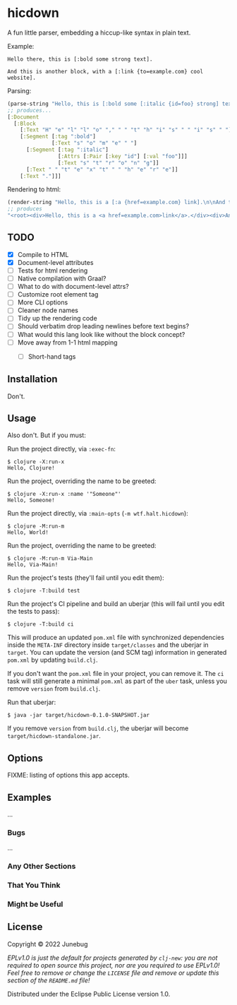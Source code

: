 # hicdown

A fun little parser, embedding a hiccup-like syntax in plain text.

Example:

```
Hello there, this is [:bold some strong text].

And this is another block, with a [:link {to=example.com} cool website].
```

Parsing:

``` clojure
(parse-string "Hello, this is [:bold some [:italic {id=foo} strong] text here].")
;; produces...
[:Document 
  [:Block 
    [:Text "H" "e" "l" "l" "o" "," " " "t" "h" "i" "s" " " "i" "s" " "]
    [:Segment [:tag ":bold"] 
              [:Text "s" "o" "m" "e" " "] 
      [:Segment [:tag ":italic"] 
                [:Attrs [:Pair [:key "id"] [:val "foo"]]] 
                [:Text "s" "t" "r" "o" "n" "g"]] 
      [:Text " " "t" "e" "x" "t" " " "h" "e" "r" "e"]] 
    [:Text "."]]]
```

Rendering to html:

``` clojure
(render-string "Hello, this is a [:a {href=example.com} link].\n\nAnd this is another block.")
;; produces
"<root><div>Hello, this is a <a href=example.com>link</a>.</div><div>And this is another block.</div></root>"
```

## TODO

- [x] Compile to HTML
- [x] Document-level attributes
- [ ] Tests for html rendering
- [ ] Native compilation with Graal?
- [ ] What to do with document-level attrs?
- [ ] Customize root element tag
- [ ] More CLI options
- [ ] Cleaner node names
- [ ] Tidy up the rendering code
- [ ] Should verbatim drop leading newlines before text begins?
- [ ] What would this lang look like without the block concept?
- [ ] Move away from 1-1 html mapping
  - [ ] Short-hand tags


## Installation

Don't. 

## Usage

Also don't. But if you must:

Run the project directly, via `:exec-fn`:

    $ clojure -X:run-x
    Hello, Clojure!

Run the project, overriding the name to be greeted:

    $ clojure -X:run-x :name '"Someone"'
    Hello, Someone!

Run the project directly, via `:main-opts` (`-m wtf.halt.hicdown`):

    $ clojure -M:run-m
    Hello, World!

Run the project, overriding the name to be greeted:

    $ clojure -M:run-m Via-Main
    Hello, Via-Main!

Run the project's tests (they'll fail until you edit them):

    $ clojure -T:build test

Run the project's CI pipeline and build an uberjar (this will fail until you edit the tests to pass):

    $ clojure -T:build ci

This will produce an updated `pom.xml` file with synchronized dependencies inside the `META-INF`
directory inside `target/classes` and the uberjar in `target`. You can update the version (and SCM tag)
information in generated `pom.xml` by updating `build.clj`.

If you don't want the `pom.xml` file in your project, you can remove it. The `ci` task will
still generate a minimal `pom.xml` as part of the `uber` task, unless you remove `version`
from `build.clj`.

Run that uberjar:

    $ java -jar target/hicdown-0.1.0-SNAPSHOT.jar

If you remove `version` from `build.clj`, the uberjar will become `target/hicdown-standalone.jar`.

## Options

FIXME: listing of options this app accepts.

## Examples

...

### Bugs

...

### Any Other Sections
### That You Think
### Might be Useful

## License

Copyright © 2022 Junebug

_EPLv1.0 is just the default for projects generated by `clj-new`: you are not_
_required to open source this project, nor are you required to use EPLv1.0!_
_Feel free to remove or change the `LICENSE` file and remove or update this_
_section of the `README.md` file!_

Distributed under the Eclipse Public License version 1.0.
